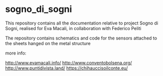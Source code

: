# sogno_di_sogni

This repository contains all the documentation relative to project Sogno di Sogni, realised for Eva Macali, in collaboration with Federico Peliti

The repository contains schematics and code for the sensors attached to the sheets hanged on the metal structure

more info:

http://www.evamacali.info/
http://www.conventobolsena.org/
http://www.puntidivista.land/
https://chihauccisoilconte.eu/
